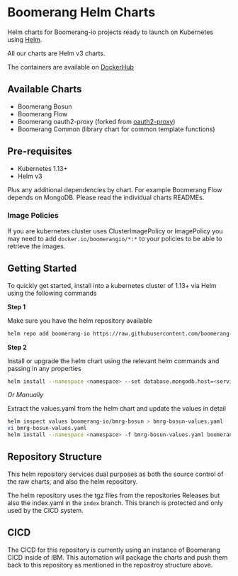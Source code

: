 # Boomerang Helm Charts

Helm charts for Boomerang-io projects ready to launch on Kubernetes using [Helm](https://helm.sh).

All our charts are Helm v3 charts.

The containers are available on [DockerHub](https://hub.docker.com/search?q=boomerangio&type=image)

## Available Charts

- Boomerang Bosun
- Boomerang Flow
- Boomerang oauth2-proxy (forked from [oauth2-proxy](https://github.com/oauth2-proxy/oauth2-proxy))
- Boomerang Common (library chart for common template functions)

## Pre-requisites

- Kubernetes 1.13+
- Helm v3

Plus any additional dependencies by chart. For example Boomerang Flow depends on MongoDB. Please read the individual charts READMEs.

### Image Policies

If you are kubernetes cluster uses ClusterImagePolicy or ImagePolicy you may need to add `docker.io/boomerangio/*:*` to your policies to be able to retrieve the images.

## Getting Started

To quickly get started, install into a kubernetes cluster of 1.13+ via Helm using the following commands

**Step 1**

Make sure you have the helm repository available

```sh
helm repo add boomerang-io https://raw.githubusercontent.com/boomerang-io/charts/index
```

**Step 2**

Install or upgrade the helm chart using the relevant helm commands and passing in any properties

```sh
helm install --namespace <namespace> --set database.mongodb.host=<service_name> --set database.mongodb.secretName=<mongodb_secret> boomerang-io/bmrg-bosun
```

*Or Manually*

Extract the values.yaml from the helm chart and update the values in detail

```sh
helm inspect values boomerang-io/bmrg-bosun > bmrg-bosun-values.yaml
vi bmrg-bosun-values.yaml
helm install --namespace <namespace> -f bmrg-bosun-values.yaml boomerang-io/bmrg-bosun
```

## Repository Structure

This helm repository services dual purposes as both the source control of the raw charts, and also the helm repository.

The helm repository uses the tgz files from the repositories Releases but also the index.yaml in the `index` branch. This branch is protected and only used by the CICD system.

## CICD

The CICD for this repository is currently using an instance of Boomerang CICD inside of IBM. This automation will package the charts and push them back to this repository as mentioned in the repositroy structure above.
